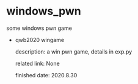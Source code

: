 # windows_pwn
some windows pwn game 

* qwb2020 wingame
  
  description: a win pwn game, details in exp.py

  related link: None  

  finished date: 2020.8.30
